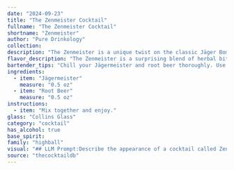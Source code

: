 ```yaml
---
date: "2024-09-23"
title: "The Zenmeister Cocktail"
fullname: "The Zenmeister Cocktail"
shortname: "Zenmeister"
author: "Pure Drinkology"
collection:
description: "The Zenmeister is a unique twist on the classic Jäger Bomb, a highball cocktail. This combination of Jägermeister, a German herbal liqueur, with the sweetness of root beer originated in the early 2000s, likely emerging from the college party scene. "
flavor_description: "The Zenmeister is a surprising blend of herbal bitterness and sweet, bubbly refreshment. Jägermeister's potent, spiced notes mingle with the creamy sweetness of root beer, creating a unique complexity. The result is a surprisingly balanced cocktail, with a hint of spice that lingers on the palate. It's a perfect drink for those seeking a bold, yet unexpectedly approachable, experience. "
bartender_tips: "Chill your Jägermeister and root beer thoroughly. Use a highball glass filled with ice. Pour 1.5 oz Jägermeister and top with chilled root beer. Stir gently to blend. Garnish with a lime wedge or orange peel for a refreshing twist. "
ingredients:
  - item: "Jägermeister"
    measure: "0.5 oz"
  - item: "Root Beer"
    measure: "0.5 oz"
instructions:
  - item: "Mix together and enjoy."
glass: "Collins Glass"
category: "cocktail"
has_alcohol: true
base_spirit:
family: "highball"
visual: "## LLM Prompt:Describe the appearance of a cocktail called Zenmeister made with Jägermeister and root beer. Consider the following factors:* **Jägermeister's color:** A dark, almost opaque brown with slight amber hues.* **Root beer's color:** A deep, rich brown with hints of caramel.* **Mixing technique:** The Jägermeister and root beer are likely to be mixed together, either stirred or shaken.* **Possible garnishes:**  Think about garnishes that would complement the flavors of the cocktail, such as a lime wedge, a sprig of rosemary, or a cinnamon stick.**Provide a detailed description of the cocktail's appearance, including:*** **Color:** What shade of brown does the cocktail appear to be? Is it opaque or translucent? Are there any color variations or layers?* **Texture:** Is the cocktail smooth, frothy, or bubbly?* **Garnish:** If applicable, describe the garnish and its placement on the cocktail.* **Glassware:** What type of glass would the cocktail be served in? (e.g., highball, rocks glass, etc.) **Example:**The Zenmeister appears as a dark, almost black concoction in a highball glass, resembling a thick, rich coffee. The color is opaque with just a hint of amber light shining through near the rim.  The cocktail is topped with a generous head of creamy foam, thanks to the root beer, and a single lime wedge rests on the rim for a touch of freshness. "
source: "thecocktaildb"
---
```


